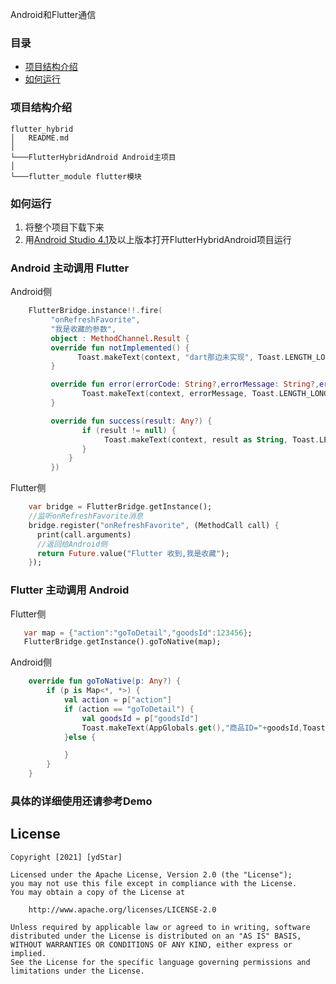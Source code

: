 Android和Flutter通信

### 目录
- [项目结构介绍](#项目结构介绍)
- [如何运行](#如何运行)

### 项目结构介绍

```
flutter_hybrid
│   README.md
│
└───FlutterHybridAndroid Android主项目
│
└───flutter_module flutter模块
```

### 如何运行

1. 将整个项目下载下来
2. 用[Android Studio 4.1](https://developer.android.com/studio/preview)及以上版本打开FlutterHybridAndroid项目运行


### Android 主动调用 Flutter
Android侧
``` kotlin
    FlutterBridge.instance!!.fire(
         "onRefreshFavorite",
         "我是收藏的参数",
         object : MethodChannel.Result {
         override fun notImplemented() {
               Toast.makeText(context, "dart那边未实现", Toast.LENGTH_LONG).show()
         }

         override fun error(errorCode: String?,errorMessage: String?,errorDetails: Any?) {
                Toast.makeText(context, errorMessage, Toast.LENGTH_LONG).show()
         }

         override fun success(result: Any?) {
                if (result != null) {
                     Toast.makeText(context, result as String, Toast.LENGTH_LONG).show()
                }
             }
         })
```
Flutter侧

``` dart
    var bridge = FlutterBridge.getInstance();
    //监听onRefreshFavorite消息
    bridge.register("onRefreshFavorite", (MethodCall call) {
      print(call.arguments)
      //返回给Android侧
      return Future.value("Flutter 收到,我是收藏");
    });

```
### Flutter 主动调用 Android
Flutter侧
``` dart
   var map = {"action":"goToDetail","goodsId":123456};
   FlutterBridge.getInstance().goToNative(map);
```

Android侧

``` kotlin
    override fun goToNative(p: Any?) {
        if (p is Map<*, *>) {
            val action = p["action"]
            if (action == "goToDetail") {
                val goodsId = p["goodsId"]
                Toast.makeText(AppGlobals.get(),"商品ID="+goodsId,Toast.LENGTH_LONG).show();
            }else {

            }
        }
    }
```

### 具体的详细使用还请参考Demo

## License
```text
Copyright [2021] [ydStar]

Licensed under the Apache License, Version 2.0 (the "License");
you may not use this file except in compliance with the License.
You may obtain a copy of the License at

    http://www.apache.org/licenses/LICENSE-2.0

Unless required by applicable law or agreed to in writing, software
distributed under the License is distributed on an "AS IS" BASIS,
WITHOUT WARRANTIES OR CONDITIONS OF ANY KIND, either express or implied.
See the License for the specific language governing permissions and
limitations under the License.
```
